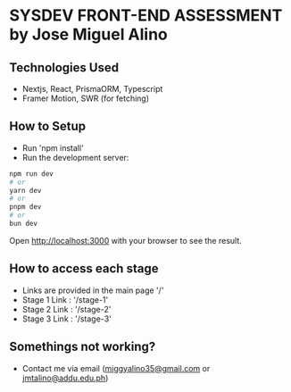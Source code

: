 # SYSDEV FRONT-END ASSESSMENT by Jose Miguel Alino

## Technologies Used
- Nextjs, React, PrismaORM, Typescript
- Framer Motion, SWR (for fetching)

## How to Setup
- Run 'npm install'
- Run the development server:
```bash
npm run dev
# or
yarn dev
# or
pnpm dev
# or
bun dev
```
Open [http://localhost:3000](http://localhost:3000) with your browser to see the result.

## How to access each stage
- Links are provided in the main page '/'
- Stage 1 Link : '/stage-1'
- Stage 2 Link : '/stage-2'
- Stage 3 Link : '/stage-3'

## Somethings not working?
- Contact me via email (miggyalino35@gmail.com or jmtalino@addu.edu.ph)


